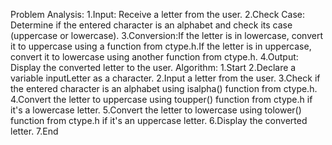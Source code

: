 Problem Analysis: 1.Input: Receive a letter from the user. 2.Check Case: Determine if the entered character is an alphabet and check its case (uppercase or lowercase). 3.Conversion:If the letter is in lowercase, convert it to uppercase using a function from ctype.h.If the letter is in uppercase, convert it to lowercase using another function from ctype.h. 4.Output: Display the converted letter to the user. Algorithm: 1.Start 2.Declare a variable inputLetter as a character. 2.Input a letter from the user. 3.Check if the entered character is an alphabet using isalpha() function from ctype.h. 4.Convert the letter to uppercase using toupper() function from ctype.h if it's a lowercase letter. 5.Convert the letter to lowercase using tolower() function from ctype.h if it's an uppercase letter. 6.Display the converted letter. 7.End

